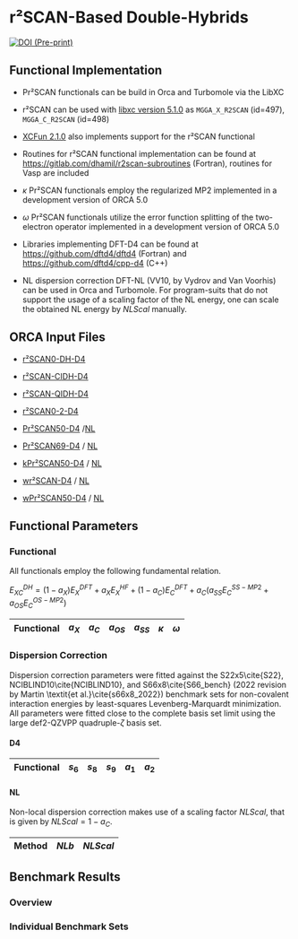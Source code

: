 # r²SCAN-Based Double-Hybrids

[![DOI (Pre-print)](https://img.shields.io/badge/DOI-10.1002%2Fwcms.1493-blue)](https://chemrxiv.org/engage/chemrxiv/article-details/64f5c8883fdae147fa7a0600)


## Functional Implementation

- Pr²SCAN functionals can be build in Orca and Turbomole via the LibXC
- r²SCAN can be used with [libxc version 5.1.0](https://www.tddft.org/programs/libxc/changes/#510---2021-01-19) as `MGGA_X_R2SCAN` (id=497), `MGGA_C_R2SCAN` (id=498)
- [XCFun 2.1.0](https://github.com/dftlibs/xcfun/releases/tag/v2.1.0) also implements support for the r²SCAN functional
- Routines for r²SCAN functional implementation can be found at https://gitlab.com/dhamil/r2scan-subroutines (Fortran), routines for Vasp are included

- $\kappa$ Pr²SCAN functionals employ the regularized MP2 implemented in a development version of ORCA 5.0
- $\omega$ Pr²SCAN functionals utilize the error function splitting of the two-electron operator implemented in a development version of ORCA 5.0

- Libraries implementing DFT-D4 can be found at https://github.com/dftd4/dftd4 (Fortran) and https://github.com/dftd4/cpp-d4 (C++)
- NL dispersion correction DFT-NL (VV10, by Vydrov and Van Voorhis) can be used in Orca and Turbomole. For program-suits that do not support the usage of a scaling factor of the NL energy, one can scale the obtained NL energy by $NLScal$ manually.

## ORCA Input Files

- [r²SCAN0-DH-D4](/input-files/r2scan0-dh-d4.inp)
- [r²SCAN-CIDH-D4](/input-files/r2scan-cidh-d4.inp)
- [r²SCAN-QIDH-D4](/input-files/r2scan-qidh-d4.inp)
- [r²SCAN0-2-D4](/input-files/r2scan0-2-d4.inp)

  
- [Pr²SCAN50-D4](input-files/pr2scan50-d4.inp)  /[NL](/input-files/pr2scan50-nl.inp)
- [Pr²SCAN69-D4](input-files/pr2scan69-d4.inp) / [NL](/input-files/pr2scan69-nl.inp)


- [kPr²SCAN50-D4](input-files/kpr2scan50-d4.inp) / [NL](/input-files/lpr2scan50-nl.inp)


- [wr²SCAN-D4](input-files/wr2scan-d4.inp) / [NL](/input-files/wr2scan-nl.inp)
- [wPr²SCAN50-D4](input-files/wpr2scan50-d4.inp) / [NL](/input-files/wpr2scan50-nl.inp)


## Functional Parameters

### Functional

All functionals employ the following fundamental relation.

$E_{XC}^{DH} = (1-a_{X})E_{X}^{DFT} + a_{X}E_{X}^{HF} + (1-a_{C})E_{C}^{DFT} + a_{C}(a_{SS}E_{C}^{SS-MP2}+a_{OS}E_{C}^{OS-MP2})$


| Functional | $a_X$ | $a_C$ | $a_{OS}$ | $a_{SS}$ | $\kappa$ | $\omega$ | 
| :---: | :---: | :---: | :---: | :---: | :---: | :---: |


### Dispersion Correction

Dispersion correction parameters were fitted against the S22x5\cite{S22}, NCIBLIND10\cite{NCIBLIND10}, and S66x8\cite{S66_bench} (2022 revision by Martin \textit{et al.}\cite{s66x8_2022}) benchmark sets for non-covalent interaction energies by least-squares Levenberg-Marquardt minimization. All parameters were fitted close to the complete basis set limit using the large def2-QZVPP quadruple-$\zeta$ basis set.

#### D4
| Functional | $s_6$ | $s_8$ | $s_9$ | $a_1$ | $a_2$ |
| :---: | :---: | :---: | :---: | :---: | :---: |


#### NL
Non-local dispersion correction makes use of a scaling factor $NLScal$, that is given by $NLScal=1-a_C$.

| Method | $NLb$ | $NLScal$ |
| :---: | :---: | :---: |



## Benchmark Results

### Overview

### Individual Benchmark Sets


